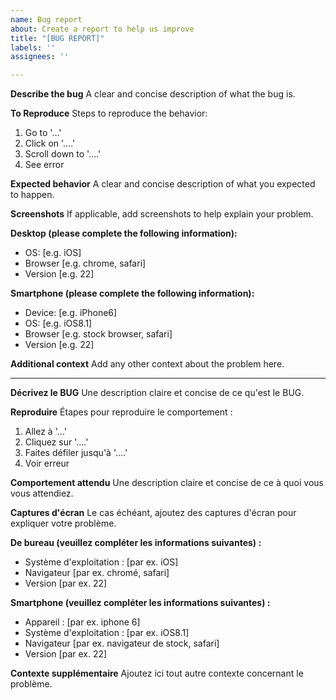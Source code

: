 ```yaml
---
name: Bug report
about: Create a report to help us improve
title: "[BUG REPORT]"
labels: ''
assignees: ''

---
```


**Describe the bug**
A clear and concise description of what the bug is.

**To Reproduce**
Steps to reproduce the behavior:
1. Go to '...'
2. Click on '....'
3. Scroll down to '....'
4. See error

**Expected behavior**
A clear and concise description of what you expected to happen.

**Screenshots**
If applicable, add screenshots to help explain your problem.

**Desktop (please complete the following information):**
 - OS: [e.g. iOS]
 - Browser [e.g. chrome, safari]
 - Version [e.g. 22]

**Smartphone (please complete the following information):**
 - Device: [e.g. iPhone6]
 - OS: [e.g. iOS8.1]
 - Browser [e.g. stock browser, safari]
 - Version [e.g. 22]

**Additional context**
Add any other context about the problem here.


------------


**Décrivez le BUG**
Une description claire et concise de ce qu'est le BUG.

**Reproduire**
Étapes pour reproduire le comportement :
1. Allez à '...'
2. Cliquez sur '....'
3. Faites défiler jusqu'à '....'
4. Voir erreur

**Comportement attendu**
Une description claire et concise de ce à quoi vous vous attendiez.

**Captures d'écran**
Le cas échéant, ajoutez des captures d'écran pour expliquer votre problème.

**De bureau (veuillez compléter les informations suivantes) :**
  - Système d'exploitation : [par ex. iOS]
  - Navigateur [par ex. chromé, safari]
  - Version [par ex. 22]

**Smartphone (veuillez compléter les informations suivantes) :**
  - Appareil : [par ex. iphone 6]
  - Système d'exploitation : [par ex. iOS8.1]
  - Navigateur [par ex. navigateur de stock, safari]
  - Version [par ex. 22]

**Contexte supplémentaire**
Ajoutez ici tout autre contexte concernant le problème.
